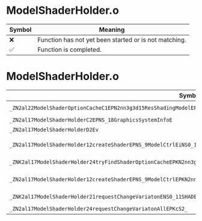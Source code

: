 # ModelShaderHolder.o
| Symbol | Meaning 
| ------------- | ------------- 
| :x: | Function has not yet been started or is not matching. 
| :white_check_mark: | Function is completed. 


# ModelShaderHolder.o
| Symbol (Mangled) | Symbol (Demangled) | Decompiled? |
| ------------- |  ------------- | ------------- |
| `_ZN2al22ModelShaderOptionCacheC1EPN2nn3g3d15ResShadingModelEPKNS2_15ResShaderAssignE` | `al::ModelShaderOptionCache::ModelShaderOptionCache(nn::g3d::ResShadingModel *,nn::g3d::ResShaderAssign const*)` | :white_check_mark: |
| `_ZN2al17ModelShaderHolderC2EPNS_18GraphicsSystemInfoE` | `al::ModelShaderHolder::ModelShaderHolder(al::GraphicsSystemInfo *)` | :white_check_mark: |
| `_ZN2al17ModelShaderHolderD2Ev` | `al::ModelShaderHolder::~ModelShaderHolder()` | :white_check_mark: |
| `_ZN2al17ModelShaderHolder12createShaderEPNS_9ModelCtrlEiNS0_11SHADER_TYPEEPKcPN2nn3g3d15ResShadingModelEiPKS5_SB_` | `al::ModelShaderHolder::createShader(al::ModelCtrl *,int,al::ModelShaderHolder::SHADER_TYPE,char const*,nn::g3d::ResShadingModel *,int,char const* const*,char const* const*)` | :white_check_mark: |
| `_ZNK2al17ModelShaderHolder24tryFindShaderOptionCacheEPKN2nn3g3d15ResShaderAssignEPKc` | `al::ModelShaderHolder::tryFindShaderOptionCache(nn::g3d::ResShaderAssign const*,char const*)const` | :white_check_mark: |
| `_ZN2al17ModelShaderHolder12createShaderEPNS_9ModelCtrlEPKN2nn3g3d8ShapeObjENS0_11SHADER_TYPEEPKcPNS4_15ResShadingModelEiPKSA_SE_` | `al::ModelShaderHolder::createShader(al::ModelCtrl *,nn::g3d::ShapeObj const*,al::ModelShaderHolder::SHADER_TYPE,char const*,nn::g3d::ResShadingModel *,int,char const* const*,char const* const*)` | :white_check_mark: |
| `_ZNK2al17ModelShaderHolder21requestChangeVariatonENS0_11SHADER_TYPEEPNS_9ModelCtrlEiPKcS5_` | `al::ModelShaderHolder::requestChangeVariaton(al::ModelShaderHolder::SHADER_TYPE,al::ModelCtrl *,int,char const*,char const*)const` | :white_check_mark: |
| `_ZN2al17ModelShaderHolder24requestChangeVariatonAllEPKcS2_` | `al::ModelShaderHolder::requestChangeVariatonAll(char const*,char const*)` | :white_check_mark: |

